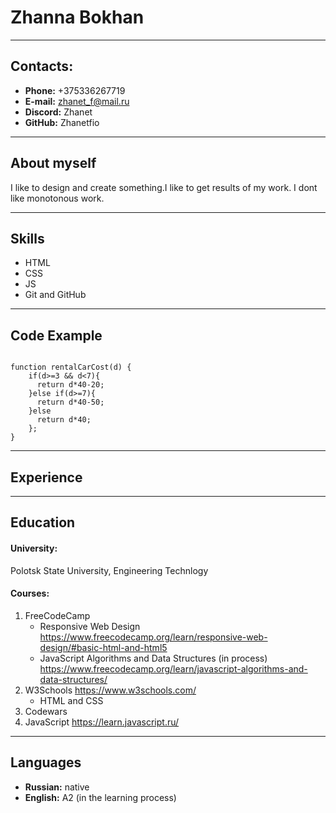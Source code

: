 # Zhanna Bokhan
-------
## Contacts:
* __Phone:__ +375336267719
* __E-mail:__ zhanet_f@mail.ru
* __Discord:__ Zhanet
* __GitHub:__ Zhanetfio

-------
## About myself 


 I like to design and create something.I like to get results of my work. I dont like monotonous work. 


------
## Skills

* HTML
* CSS
* JS
* Git and GitHub
--------


## Code Example
``` 

function rentalCarCost(d) {
    if(d>=3 && d<7){
      return d*40-20;
    }else if(d>=7){
      return d*40-50;
    }else
      return d*40;
    };
}
```
--------
## Experience
--------
## Education
#### __University:__  

Polotsk State University, Engineering Technlogy

#### __Courses:__
1. FreeCodeCamp 
    * Responsive Web Design https://www.freecodecamp.org/learn/responsive-web-design/#basic-html-and-html5
    * JavaScript Algorithms and Data Structures (in process) https://www.freecodecamp.org/learn/javascript-algorithms-and-data-structures/
2. W3Schools https://www.w3schools.com/
    * HTML and CSS
3. Codewars 
4. JavaScript https://learn.javascript.ru/ 

--------
## Languages

* __Russian:__ native
* __English:__ A2 (in the learning process)

